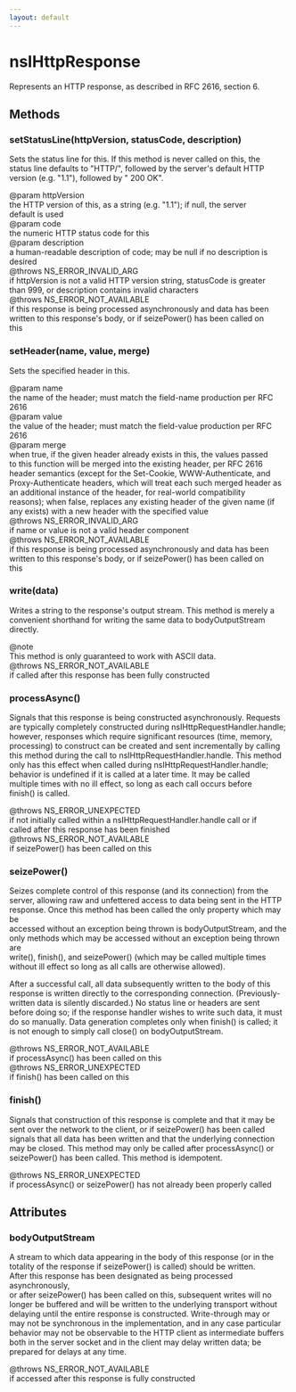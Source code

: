 ```yaml
---
layout: default
---
```


# nsIHttpResponse #
  
Represents an HTTP response, as described in RFC 2616, section 6.  
  

## Methods ##

### setStatusLine(httpVersion, statusCode, description) ###
  
Sets the status line for this.  If this method is never called on this, the  
status line defaults to "HTTP/", followed by the server's default HTTP  
version (e.g. "1.1"), followed by " 200 OK".  
  
@param httpVersion  
  the HTTP version of this, as a string (e.g. "1.1"); if null, the server  
  default is used  
@param code  
  the numeric HTTP status code for this  
@param description  
  a human-readable description of code; may be null if no description is  
  desired  
@throws NS_ERROR_INVALID_ARG  
  if httpVersion is not a valid HTTP version string, statusCode is greater  
  than 999, or description contains invalid characters  
@throws NS_ERROR_NOT_AVAILABLE  
  if this response is being processed asynchronously and data has been  
  written to this response's body, or if seizePower() has been called on  
  this  
  

### setHeader(name, value, merge) ###
  
Sets the specified header in this.  
  
@param name  
  the name of the header; must match the field-name production per RFC 2616  
@param value  
  the value of the header; must match the field-value production per RFC  
  2616  
@param merge  
  when true, if the given header already exists in this, the values passed  
  to this function will be merged into the existing header, per RFC 2616  
  header semantics (except for the Set-Cookie, WWW-Authenticate, and  
  Proxy-Authenticate headers, which will treat each such merged header as  
  an additional instance of the header, for real-world compatibility  
  reasons); when false, replaces any existing header of the given name (if  
  any exists) with a new header with the specified value  
@throws NS_ERROR_INVALID_ARG  
  if name or value is not a valid header component  
@throws NS_ERROR_NOT_AVAILABLE  
  if this response is being processed asynchronously and data has been  
  written to this response's body, or if seizePower() has been called on  
  this  
  

### write(data) ###
  
Writes a string to the response's output stream.  This method is merely a  
convenient shorthand for writing the same data to bodyOutputStream  
directly.  
  
@note  
  This method is only guaranteed to work with ASCII data.  
@throws NS_ERROR_NOT_AVAILABLE  
  if called after this response has been fully constructed  
  

### processAsync() ###
  
Signals that this response is being constructed asynchronously.  Requests  
are typically completely constructed during nsIHttpRequestHandler.handle;  
however, responses which require significant resources (time, memory,  
processing) to construct can be created and sent incrementally by calling  
this method during the call to nsIHttpRequestHandler.handle.  This method  
only has this effect when called during nsIHttpRequestHandler.handle;  
behavior is undefined if it is called at a later time.  It may be called  
multiple times with no ill effect, so long as each call occurs before  
finish() is called.  
  
@throws NS_ERROR_UNEXPECTED  
  if not initially called within a nsIHttpRequestHandler.handle call or if  
  called after this response has been finished  
@throws NS_ERROR_NOT_AVAILABLE  
  if seizePower() has been called on this  
  

### seizePower() ###
  
Seizes complete control of this response (and its connection) from the  
server, allowing raw and unfettered access to data being sent in the HTTP  
response.  Once this method has been called the only property which may be  
accessed without an exception being thrown is bodyOutputStream, and the  
only methods which may be accessed without an exception being thrown are  
write(), finish(), and seizePower() (which may be called multiple times  
without ill effect so long as all calls are otherwise allowed).  
  
After a successful call, all data subsequently written to the body of this  
response is written directly to the corresponding connection.  (Previously-  
written data is silently discarded.)  No status line or headers are sent  
before doing so; if the response handler wishes to write such data, it must  
do so manually.  Data generation completes only when finish() is called; it  
is not enough to simply call close() on bodyOutputStream.  
  
@throws NS_ERROR_NOT_AVAILABLE  
  if processAsync() has been called on this  
@throws NS_ERROR_UNEXPECTED  
  if finish() has been called on this  
  

### finish() ###
  
Signals that construction of this response is complete and that it may be  
sent over the network to the client, or if seizePower() has been called  
signals that all data has been written and that the underlying connection  
may be closed.  This method may only be called after processAsync() or  
seizePower() has been called.  This method is idempotent.  
  
@throws NS_ERROR_UNEXPECTED  
  if processAsync() or seizePower() has not already been properly called  
  

## Attributes ##

### bodyOutputStream ###
  
A stream to which data appearing in the body of this response (or in the  
totality of the response if seizePower() is called) should be written.  
After this response has been designated as being processed asynchronously,  
or after seizePower() has been called on this, subsequent writes will no  
longer be buffered and will be written to the underlying transport without  
delaying until the entire response is constructed.  Write-through may or  
may not be synchronous in the implementation, and in any case particular  
behavior may not be observable to the HTTP client as intermediate buffers  
both in the server socket and in the client may delay written data; be  
prepared for delays at any time.  
  
@throws NS_ERROR_NOT_AVAILABLE  
  if accessed after this response is fully constructed  
  
